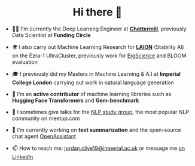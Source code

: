 <h1 align="center">Hi there 👋</h1>

- 🧑‍💻 I'm currently the Deep Learning Engineer at **[Chattermill](https://chattermill.com/)**, previously Data Scientist at **Funding Circle**

- 🌍 I also carry out Machine Learning Research for **[LAION](https://laion.ai/)** (Stability AI) on the Ezra-1 UltraCluster, previously work for [BigScience](https://github.com/bigscience-workshop) and BLOOM evaluation

- 🎓 I previously did my Masters in Machine Learning & A.I at **Imperial College London** carrying out work in natural language generation

- 📝 I’m an **active contributor** of machine learning libraries such as **Hugging Face Transformers** and **Gem-benchmark**

- 💬 I sometimes give talks for the [NLP study group](https://www.meetup.com/advanced-natural-language-processing-nlp-study-group/), the most popular NLP community on meetup.com

- 🔭 I’m currently working on **text summarization** and the open-source chat agent [OpenAssistant](https://github.com/LAION-AI/Open-Assistant)

- 📫 How to reach me: jordan.clive19@imperial.ac.uk or message me [on LinkedIn](https://github.com/jordiclive)
